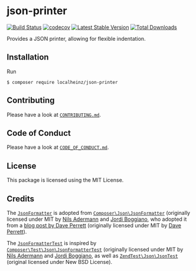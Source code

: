 # json-printer

[![Build Status](https://travis-ci.org/localheinz/json-printer.svg?branch=master)](https://travis-ci.org/localheinz/json-printer)
[![codecov](https://codecov.io/gh/localheinz/json-printer/branch/master/graph/badge.svg)](https://codecov.io/gh/localheinz/json-printer)
[![Latest Stable Version](https://poser.pugx.org/localheinz/json-printer/v/stable)](https://packagist.org/packages/localheinz/json-printer)
[![Total Downloads](https://poser.pugx.org/localheinz/json-printer/downloads)](https://packagist.org/packages/localheinz/json-printer)

Provides a JSON printer, allowing for flexible indentation.

## Installation

Run

```
$ composer require localheinz/json-printer
```

## Contributing

Please have a look at [`CONTRIBUTING.md`](.github/CONTRIBUTING.md).

## Code of Conduct

Please have a look at [`CODE_OF_CONDUCT.md`](.github/CODE_OF_CONDUCT.md).

## License

This package is licensed using the MIT License.

## Credits

The [`JsonFormatter`](src/JsonFormatter.php) is adopted from 
[`Composer\Json\JsonFormatter`](https://github.com/composer/composer/blob/1.6.0/src/Composer/Json/JsonFormatter.php) 
(originally licensed under MIT by [Nils Adermann](https://github.com/naderman) 
and [Jordi Boggiano](https://github.com/seldaek), who adopted it from a 
[blog post by Dave Perrett](https://www.daveperrett.com/articles/2008/03/11/format-json-with-php/) 
(originally licensed under MIT by [Dave Perrett](https://github.com/recurser)).

The [`JsonFormatterTest`](test/Unit/JsonFormatterTest.php) is inspired 
by [`Composer\Test\Json\JsonFormatterTest`](https://github.com/composer/composer/blob/1.6.0/tests/Composer/Test/Json/JsonFormatterTest.php) 
(originally licensed under MIT by [Nils Adermann](https://github.com/naderman)
and [Jordi Boggiano](https://github.com/seldaek), as well as 
[`ZendTest\Json\JsonTest`](https://github.com/zendframework/zend-json/blob/release-3.0.0/test/JsonTest.php) 
(original licensed under New BSD License).
